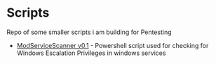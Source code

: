 # Scripts
Repo of some smaller scripts i am building for Pentesting
- [ModServiceScanner v0.1](https://github.com/HallixSec/scripts/tree/main/Powershell/ModServiceScanner) - Powershell script used for checking for Windows Escalation Privileges in windows services
